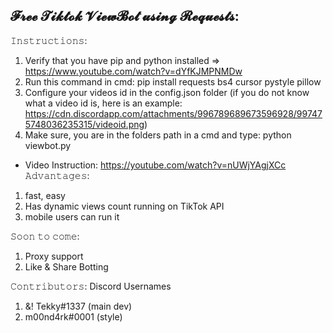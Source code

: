 𝓕𝓻𝓮𝓮 𝓣𝓲𝓴𝓽𝓸𝓴 𝓥𝓲𝓮𝔀𝓑𝓸𝓽 𝓾𝓼𝓲𝓷𝓰 𝓡𝓮𝓺𝓾𝓮𝓼𝓽𝓼:
---------------------------------------------


𝙸𝚗𝚜𝚝𝚛𝚞𝚌𝚝𝚒𝚘𝚗𝚜:

1. Verify that you have pip and python installed => https://www.youtube.com/watch?v=dYfKJMPNMDw
2. Run this command in cmd: pip install requests bs4 cursor pystyle pillow
3. Configure your videos id in the config.json folder
(if you do not know what a video id is, here is an example: https://cdn.discordapp.com/attachments/996789689673596928/997475748036235315/videoid.png)
4. Make sure, you are in the folders path in a cmd and type: python viewbot.py

- Video Instruction: https://youtube.com/watch?v=nUWjYAgjXCc
𝙰𝚍𝚟𝚊𝚗𝚝𝚊𝚐𝚎𝚜:
1.  fast, easy
2.  Has dynamic views count running on TikTok API
3.  mobile users can run it

𝚂𝚘𝚘𝚗 𝚝𝚘 𝚌𝚘𝚖𝚎:
1. Proxy support
2. Like & Share Botting

𝙲𝚘𝚗𝚝𝚛𝚒𝚋𝚞𝚝𝚘𝚛𝚜:
Discord Usernames
1. &! Tekky#1337 (main dev)
1. m00nd4rk#0001 (style)
